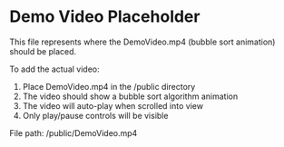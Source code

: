# Demo Video Placeholder

This file represents where the DemoVideo.mp4 (bubble sort animation) should be placed.

To add the actual video:
1. Place DemoVideo.mp4 in the /public directory
2. The video should show a bubble sort algorithm animation
3. The video will auto-play when scrolled into view
4. Only play/pause controls will be visible

File path: /public/DemoVideo.mp4
